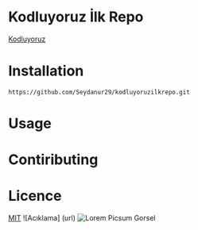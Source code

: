 # Kodluyoruz İlk Repo
[Kodluyoruz](https://kodluyoruz.org)

# Installation
```
https://github.com/Seydanur29/kodluyoruzilkrepo.git
```
# Usage

# Contiributing

# Licence
[MIT](https://kodluyoruz.org)
![Acıklama] (url)
![Lorem Picsum Gorsel](https://picsum.photos/200/300)
